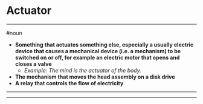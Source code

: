 # Actuator
---
#noun
- **Something that actuates something else, especially a usually electric device that causes a mechanical device (i.e. a mechanism) to be switched on or off, for example an electric motor that opens and closes a valve**
	- _Example: The mind is the actuator of the body._
- **The mechanism that moves the head assembly on a disk drive**
- **A relay that controls the flow of electricity**
---
---
